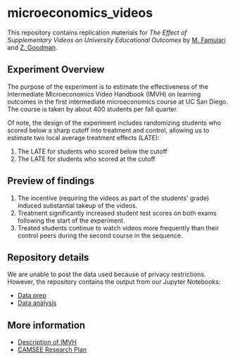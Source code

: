 # microeconomics_videos

This repository contains replication materials for *The Effect of Supplementary Videos on University Educational Outcomes* by [M. Famulari](https://econweb.ucsd.edu/~mfamular/index.html) and [Z. Goodman](http://zagoodman.com).

## Experiment Overview

The purpose of the experiment is to estimate the effectiveness of the Intermediate Microeconomics Video Handbook (IMVH) on learning outcomes in the first intermediate microeconomics course at UC San Diego. The course is taken by about 400 students per fall quarter. 

Of note, the design of the experiment includes randomizing students who scored below a sharp cutoff into treatment and control, allowing us to estimate two local average treatment effects (LATE):
1. The LATE for students who scored below the cutoff
2. The LATE for students who scored at the cutoff

## Preview of findings

1. The incentive (requiring the videos as part of the students' grade) induced substantial takeup of the videos.
2. Treatment significantly increased student test scores on both exams following the start of the experiment.
3. Treated students continue to watch videos more frequently than their control peers during the second course in the sequence.

## Repository details

We are unable to post the data used because of privacy restrictions. However, the repository contains the output from our Jupyter Notebooks:
* [Data prep](https://nbviewer.jupyter.org/github/zagoodman/microeconomics_videos/blob/master/jupyter/assemble_data.ipynb)
* [Data analysis](https://nbviewer.jupyter.org/github/zagoodman/microeconomics_videos/blob/master/jupyter/assemble_data.ipynb)

## More information

* [Description of IMVH](https://economics.ucsd.edu/undergraduate-program/video-handbooks/index.html)
* [CAMSEE Research Plan](https://camsee.ucsd.edu/_files/170886_2019_07_08_Revised_Research_Plan_clean.pdf)

